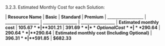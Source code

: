 3.2.3. Estimated Monthly Cost for each Solution:

| **Resource Name**           | **Basic**           | **Standard**            | **Premium**
| __________________         | _________________    | _________________      | _________________ 
| **Estimated monthly cost** | **$105.67**         | **$301.21** 	              | **$391.69** 
| **Optional Cost** | **$290.64** 	       | **$290.64** 	              | **$290.64** 
| **Estimated monthly cost (Including Optional)** | **$396.31** 	       | **$591.85** 	              | **$682.33** 
